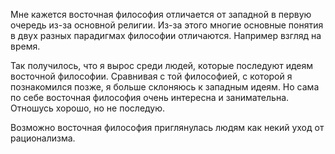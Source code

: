 
Мне кажется восточная философия отличается от западной в первую очередь из-за основной религии. Из-за этого многие основные понятия в двух разных парадигмах философии отличаются. Например взгляд на время.

Так получилось, что я вырос среди людей, которые последуют идеям восточной философии. Сравнивая с той философией, с которой я познакомился позже, я больше склоняюсь к западным идеям. Но сама по себе восточная философия очень интересна и занимательна. Отношусь хорошо, но не последую.

Возможно восточная философия приглянулась людям как некий уход от рационализма. 
